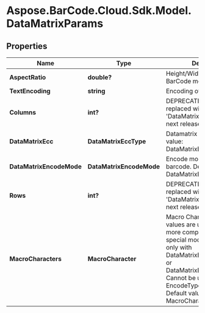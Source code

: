# Aspose.BarCode.Cloud.Sdk.Model.DataMatrixParams

## Properties

Name | Type | Description | Notes
---- | ---- | ----------- | -----
**AspectRatio** | **double?** | Height/Width ratio of 2D BarCode module | [optional]
**TextEncoding** | **string** | Encoding of codetext. | [optional]
**Columns** | **int?** | DEPRECATED: Will be replaced with &#39;DataMatrix.Version&#39; in the next release  Columns count. | [optional]
**DataMatrixEcc** | **DataMatrixEccType** | Datamatrix ECC type. Default value: DataMatrixEccType.Ecc200. | [optional]
**DataMatrixEncodeMode** | **DataMatrixEncodeMode** | Encode mode of Datamatrix barcode. Default value: DataMatrixEncodeMode.Auto. | [optional]
**Rows** | **int?** | DEPRECATED: Will be replaced with &#39;DataMatrix.Version&#39; in the next release  Rows count. | [optional]
**MacroCharacters** | **MacroCharacter** | Macro Characters 05 and 06 values are used to obtain more compact encoding in special modes. Can be used only with DataMatrixEccType.Ecc200 or DataMatrixEccType.EccAuto. Cannot be used with EncodeTypes.GS1DataMatrix Default value: MacroCharacters.None. | [optional]

